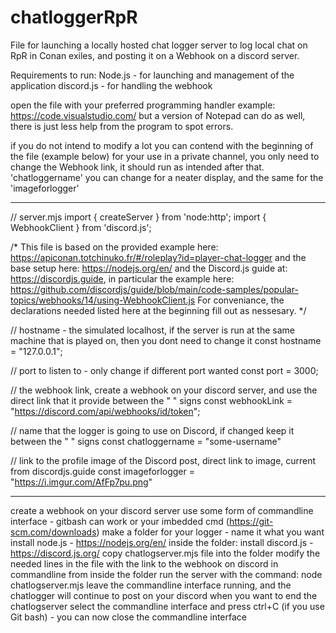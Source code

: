 # chatloggerRpR
File for launching a locally hosted chat logger server to log local chat on RpR in Conan exiles, and posting it on a Webhook on a discord server.

Requirements to run:
Node.js - for launching and management of the application
discord.js - for handling the webhook

open the file with your preferred programming handler
example: https://code.visualstudio.com/
but a version of Notepad can do as well, there is just less help from the program to spot errors.

if you do not intend to modify a lot you can contend with the beginning of the file (example below)
for your use in a private channel, you only need to change the Webhook link, it should run as intended after that.
'chatloggername' you can change for a neater display, and the same for the 'imageforlogger'

-------------------------------------------------------
// server.mjs
import { createServer } from 'node:http';
import { WebhookClient } from 'discord.js';

/*
This file is based on the provided example here: https://apiconan.totchinuko.fr/#/roleplay?id=player-chat-logger
and the base setup here: https://nodejs.org/en/
and the Discord.js guide at: https://discordjs.guide,
in particular the example here: https://github.com/discordjs/guide/blob/main/code-samples/popular-topics/webhooks/14/using-WebhookClient.js
For conveniance, the declarations needed listed here at the beginning
fill out as nessesary.
*/

// hostname - the simulated localhost, if the server is run at the same machine that is played on, then you dont need to change it
const hostname = "127.0.0.1";

// port to listen to - only change if different port wanted
const port = 3000;

// the webhook link, create a webhook on your discord server, and use the direct link that it provide between the " " signs
const webhookLink = "https://discord.com/api/webhooks/id/token";

// name that the logger is going to use on Discord, if changed keep it between the " " signs
const chatloggername = "some-username"

// link to the profile image of the Discord post, direct link to image, current from discordjs.guide
const imageforlogger = "https://i.imgur.com/AfFp7pu.png"

--------------------------------------------------------

create a webhook on your discord server
use some form of commandline interface - gitbash can work or your imbedded cmd (https://git-scm.com/downloads)
make a folder for your logger - name it what you want
install node.js - https://nodejs.org/en/
inside the folder:
install discord.js - https://discord.js.org/
copy chatlogserver.mjs file into the folder
modify the needed lines in the file with the link to the webhook on discord
in commandline from inside the folder run the server with the command:
node chatlogserver.mjs
leave the commandline interface running, and the chatlogger will continue to post on your discord
when you want to end the chatlogserver select the commandline interface and press ctrl+C (if you use Git bash) - you can now close the commandline interface

